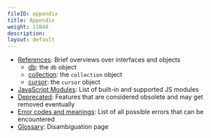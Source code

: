 ```yaml
---
fileID: appendix
title: Appendix
weight: 11840
description: 
layout: default
---
```

- [References](references/): Brief overviews over interfaces and objects
  - [db](references/appendix-references-dbobject): the `db` object
  - [collection](references/appendix-references-collection-object): the `collection` object
  - [cursor](references/appendix-references-cursor-object): the `cursor` object
- [JavaScript Modules](javascript-modules/): List of built-in and supported JS modules
- [Deprecated](appendix-deprecated): Features that are considered obsolete and may get removed eventually
- [Error codes and meanings](appendix-error-codes): List of all possible errors that can be encountered
- [Glossary](appendix-glossary): Disambiguation page
